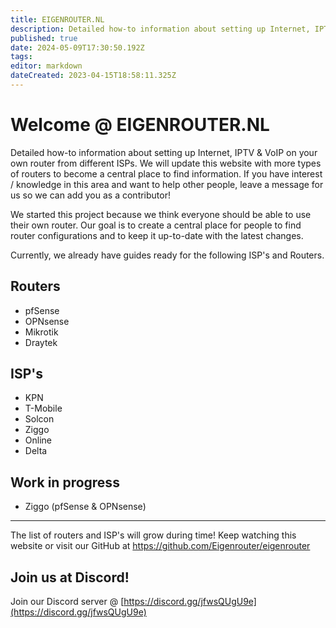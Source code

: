```yaml
---
title: EIGENROUTER.NL
description: Detailed how-to information about setting up Internet, IPTV & VoIP on your own router from different ISPs.
published: true
date: 2024-05-09T17:30:50.192Z
tags: 
editor: markdown
dateCreated: 2023-04-15T18:58:11.325Z
---
```


# Welcome @ EIGENROUTER<area>.NL

Detailed how-to information about setting up Internet, IPTV & VoIP on your own router from different ISPs.
We will update this website with more types of routers to become a central place to find information.
If you have interest / knowledge in this area and want to help other people, leave a message for us so we can add you as a contributor!

We started this project because we think everyone should be able to use their own router.
Our goal is to create a central place for people to find router configurations and to keep it up-to-date with the latest changes.

Currently, we already have guides ready for the following ISP's and Routers.

## Routers
- pfSense
- OPNsense
- Mikrotik
- Draytek

## ISP's
- KPN
- T-Mobile
- Solcon
- Ziggo
- Online
- Delta

## Work in progress
- Ziggo (pfSense & OPNsense)


---
The list of routers and ISP's will grow during time! 
Keep watching this website or visit our GitHub at https://github.com/Eigenrouter/eigenrouter

## Join us at Discord!

Join our Discord server @ [https://discord.gg/jfwsQUgU9e](https://discord.gg/jfwsQUgU9e)
